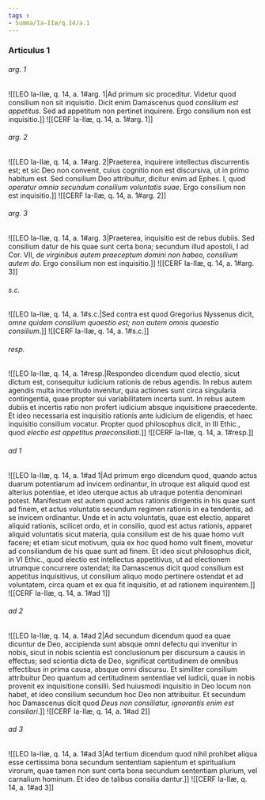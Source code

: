 ```yaml
---
tags : 
- Summa/Ia-IIæ/q.14/a.1
---
```


### Articulus 1

###### arg. 1
![[LEO Ia-IIæ, q. 14, a. 1#arg. 1|Ad primum sic proceditur. Videtur quod consilium non sit inquisitio. Dicit enim Damascenus quod *consilium est appetitus*. Sed ad appetitum non pertinet inquirere. Ergo consilium non est inquisitio.]]
![[CERF Ia-IIæ, q. 14, a. 1#arg. 1]]

###### arg. 2
![[LEO Ia-IIæ, q. 14, a. 1#arg. 2|Praeterea, inquirere intellectus discurrentis est; et sic Deo non convenit, cuius cognitio non est discursiva, ut in primo habitum est. Sed consilium Deo attribuitur, dicitur enim ad Ephes. I, quod *operatur omnia secundum consilium voluntatis suae*. Ergo consilium non est inquisitio.]]
![[CERF Ia-IIæ, q. 14, a. 1#arg. 2]]

###### arg. 3
![[LEO Ia-IIæ, q. 14, a. 1#arg. 3|Praeterea, inquisitio est de rebus dubiis. Sed consilium datur de his quae sunt certa bona; secundum illud apostoli, I ad Cor. VII, *de virginibus autem praeceptum domini non habeo, consilium autem do*. Ergo consilium non est inquisitio.]]
![[CERF Ia-IIæ, q. 14, a. 1#arg. 3]]

###### s.c.
![[LEO Ia-IIæ, q. 14, a. 1#s.c.|Sed contra est quod Gregorius Nyssenus dicit, *omne quidem consilium quaestio est; non autem omnis quaestio consilium*.]]
![[CERF Ia-IIæ, q. 14, a. 1#s.c.]]

###### resp.
![[LEO Ia-IIæ, q. 14, a. 1#resp.|Respondeo dicendum quod electio, sicut dictum est, consequitur iudicium rationis de rebus agendis. In rebus autem agendis multa incertitudo invenitur, quia actiones sunt circa singularia contingentia, quae propter sui variabilitatem incerta sunt. In rebus autem dubiis et incertis ratio non profert iudicium absque inquisitione praecedente. Et ideo necessaria est inquisitio rationis ante iudicium de eligendis, et haec inquisitio consilium vocatur. Propter quod philosophus dicit, in III Ethic., quod *electio est appetitus praeconsiliati*.]]
![[CERF Ia-IIæ, q. 14, a. 1#resp.]]

###### ad 1
![[LEO Ia-IIæ, q. 14, a. 1#ad 1|Ad primum ergo dicendum quod, quando actus duarum potentiarum ad invicem ordinantur, in utroque est aliquid quod est alterius potentiae, et ideo uterque actus ab utraque potentia denominari potest. Manifestum est autem quod actus rationis dirigentis in his quae sunt ad finem, et actus voluntatis secundum regimen rationis in ea tendentis, ad se invicem ordinantur. Unde et in actu voluntatis, quae est electio, apparet aliquid rationis, scilicet ordo, et in consilio, quod est actus rationis, apparet aliquid voluntatis sicut materia, quia consilium est de his quae homo vult facere; et etiam sicut motivum, quia ex hoc quod homo vult finem, movetur ad consiliandum de his quae sunt ad finem. Et ideo sicut philosophus dicit, in VI Ethic., quod electio est intellectus appetitivus, ut ad electionem utrumque concurrere ostendat; ita Damascenus dicit quod consilium est appetitus inquisitivus, ut consilium aliquo modo pertinere ostendat et ad voluntatem, circa quam et ex qua fit inquisitio, et ad rationem inquirentem.]]
![[CERF Ia-IIæ, q. 14, a. 1#ad 1]]

###### ad 2
![[LEO Ia-IIæ, q. 14, a. 1#ad 2|Ad secundum dicendum quod ea quae dicuntur de Deo, accipienda sunt absque omni defectu qui invenitur in nobis, sicut in nobis scientia est conclusionum per discursum a causis in effectus; sed scientia dicta de Deo, significat certitudinem de omnibus effectibus in prima causa, absque omni discursu. Et similiter consilium attribuitur Deo quantum ad certitudinem sententiae vel iudicii, quae in nobis provenit ex inquisitione consilii. Sed huiusmodi inquisitio in Deo locum non habet, et ideo consilium secundum hoc Deo non attribuitur. Et secundum hoc Damascenus dicit quod *Deus non consiliatur, ignorantis enim est consiliari*.]]
![[CERF Ia-IIæ, q. 14, a. 1#ad 2]]

###### ad 3
![[LEO Ia-IIæ, q. 14, a. 1#ad 3|Ad tertium dicendum quod nihil prohibet aliqua esse certissima bona secundum sententiam sapientum et spiritualium virorum, quae tamen non sunt certa bona secundum sententiam plurium, vel carnalium hominum. Et ideo de talibus consilia dantur.]]
![[CERF Ia-IIæ, q. 14, a. 1#ad 3]]

